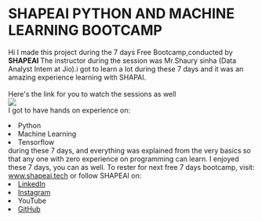 # SHAPEAI PYTHON AND MACHINE LEARNING BOOTCAMP
  Hi I made this project during the 7 days Free Bootcamp,conducted by <b>SHAPEAI
  </b>
  The instructor during the session was Mr.Shaury sinha (Data Analyst Intem at Jio).i got
  to
  learn a lot during these 7 days and it was an amazing experience learning with SHAPAI.
  <br><br>Here's the link for you to watch the sessions as well<br>
  <a
  href="https://wwww.youtube.com/playlist?list=PL7zl8TDRnbulNEA-59W7wWgCWE8LEOD6h"><img
  src="htts://github.com/SHAPEAI/PYTHON-AND-DATA-ANALYTICS/blob/main/YOUTUBE%20THUMBNAIL-5.png"></a>
  <br>I got to have hands on experience on:
  <li>Python
  <li>Machine Learning
  <li>Tensorflow
  <br>during these 7 days, and everything was explained from the very basics so that
  any one with zero experience on programming can learn.
  I enjoyed these 7 days, you can as well. To rester for next free 7 days bootcamp, visit:
  <a href="https://wwww.shapeai.tech">www.shapeai.tech</a>
  or follow SHAPEAI on:
  <li><a href=//in.Linkedin.com/company/shapeai">LinkedIn</a>
  <li><a href="https://www.instagram.com/shape.ai/?hl=en">Instagram</a>
  <li><a href://www.youtube.com/channel/UCTUvDLTW9meuDXWcbmISPdA">YouTube</a>
  <li><a href="https://github.com/shapeai">GitHub</a>


